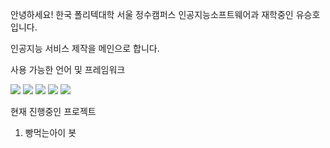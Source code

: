 안녕하세요! 한국 폴리텍대학 서울 정수캠퍼스 인공지능소프트웨어과 재학중인 유승호입니다.


인공지능 서비스 제작을 메인으로 합니다.


사용 가능한 언어 및 프레임워크

<img src="https://img.shields.io/badge/Python-3776AB?style=flat-square&logo=Python&logoColor=white"/> <img src="https://img.shields.io/badge/javascript-F7DF1E?style=flat-square&logo=javascript&logoColor=black"/>
<img src="https://img.shields.io/badge/tensorflow-FF6F00?style=flat-square&logo=tensorflow&logoColor=white"/>
<img src="https://img.shields.io/badge/mysql-4479A1?style=flat-square&logo=mysql&logoColor=white"/>
<img src="https://img.shields.io/badge/nodedotjs-339933?style=flat-square&logo=nodedotjs&logoColor=white"/>

현재 진행중인 프로젝트

1. 빵먹는아이 봇
